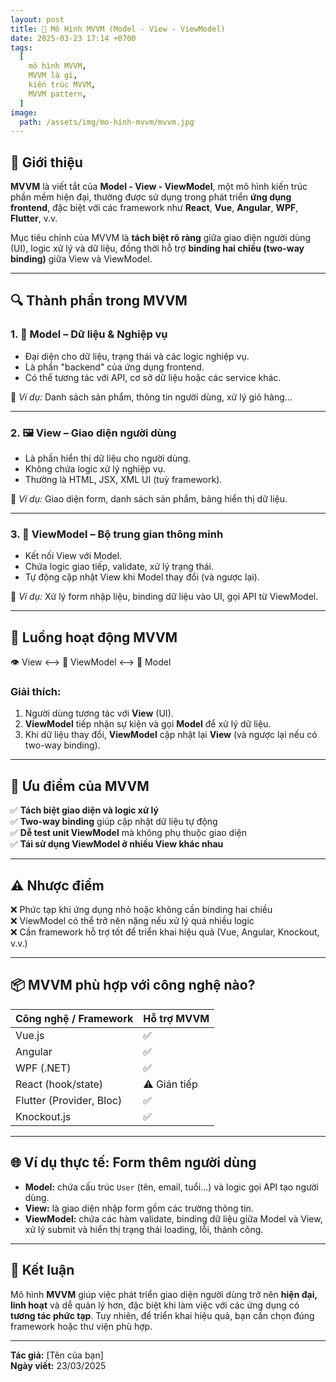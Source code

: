 ```yaml
---
layout: post
title: 🧭 Mô Hình MVVM (Model - View - ViewModel)
date: 2025-03-23 17:14 +0700
tags:
  [
    mô hình MVVM,
    MVVM là gì,
    kiến trúc MVVM,
    MVVM pattern,
  ]
image:
  path: /assets/img/mo-hinh-mvvm/mvvm.jpg
---
```


## 📝 Giới thiệu

**MVVM** là viết tắt của **Model - View - ViewModel**, một mô hình kiến trúc phần mềm hiện đại, thường được sử dụng trong phát triển **ứng dụng frontend**, đặc biệt với các framework như **React**, **Vue**, **Angular**, **WPF**, **Flutter**, v.v.

Mục tiêu chính của MVVM là **tách biệt rõ ràng** giữa giao diện người dùng (UI), logic xử lý và dữ liệu, đồng thời hỗ trợ **binding hai chiều (two-way binding)** giữa View và ViewModel.

---

## 🔍 Thành phần trong MVVM

### 1. 🧮 Model – Dữ liệu & Nghiệp vụ

- Đại diện cho dữ liệu, trạng thái và các logic nghiệp vụ.
- Là phần "backend" của ứng dụng frontend.
- Có thể tương tác với API, cơ sở dữ liệu hoặc các service khác.

📌 *Ví dụ:* Danh sách sản phẩm, thông tin người dùng, xử lý giỏ hàng...

---

### 2. 🖼️ View – Giao diện người dùng

- Là phần hiển thị dữ liệu cho người dùng.
- Không chứa logic xử lý nghiệp vụ.
- Thường là HTML, JSX, XML UI (tuỳ framework).

📌 *Ví dụ:* Giao diện form, danh sách sản phẩm, bảng hiển thị dữ liệu.

---

### 3. 🔁 ViewModel – Bộ trung gian thông minh

- Kết nối View với Model.
- Chứa logic giao tiếp, validate, xử lý trạng thái.
- Tự động cập nhật View khi Model thay đổi (và ngược lại).

📌 *Ví dụ:* Xử lý form nhập liệu, binding dữ liệu vào UI, gọi API từ ViewModel.

---

## 🔄 Luồng hoạt động MVVM
👁️ View ⟷ 🧠 ViewModel ⟷ 🧮 Model

### Giải thích:

1. Người dùng tương tác với **View** (UI).
2. **ViewModel** tiếp nhận sự kiện và gọi **Model** để xử lý dữ liệu.
3. Khi dữ liệu thay đổi, **ViewModel** cập nhật lại **View** (và ngược lại nếu có two-way binding).

---

## 🧠 Ưu điểm của MVVM

✅ **Tách biệt giao diện và logic xử lý**  
✅ **Two-way binding** giúp cập nhật dữ liệu tự động  
✅ **Dễ test unit ViewModel** mà không phụ thuộc giao diện  
✅ **Tái sử dụng ViewModel ở nhiều View khác nhau**

---

## ⚠️ Nhược điểm

❌ Phức tạp khi ứng dụng nhỏ hoặc không cần binding hai chiều  
❌ ViewModel có thể trở nên nặng nếu xử lý quá nhiều logic  
❌ Cần framework hỗ trợ tốt để triển khai hiệu quả (Vue, Angular, Knockout, v.v.)

---

## 📦 MVVM phù hợp với công nghệ nào?

| Công nghệ / Framework | Hỗ trợ MVVM |
|------------------------|-------------|
| Vue.js                 | ✅          |
| Angular                | ✅          |
| WPF (.NET)             | ✅          |
| React (hook/state)     | ⚠️ Gián tiếp |
| Flutter (Provider, Bloc) | ✅        |
| Knockout.js            | ✅          |

---

## 🌐 Ví dụ thực tế: Form thêm người dùng

- **Model:** chứa cấu trúc `User` (tên, email, tuổi...) và logic gọi API tạo người dùng.
- **View:** là giao diện nhập form gồm các trường thông tin.
- **ViewModel:** chứa các hàm validate, binding dữ liệu giữa Model và View, xử lý submit và hiển thị trạng thái loading, lỗi, thành công.

---

## 🏁 Kết luận

Mô hình **MVVM** giúp việc phát triển giao diện người dùng trở nên **hiện đại, linh hoạt** và dễ quản lý hơn, đặc biệt khi làm việc với các ứng dụng có **tương tác phức tạp**. Tuy nhiên, để triển khai hiệu quả, bạn cần chọn đúng framework hoặc thư viện phù hợp.

---

**Tác giả:** [Tên của bạn]  
**Ngày viết:** 23/03/2025
